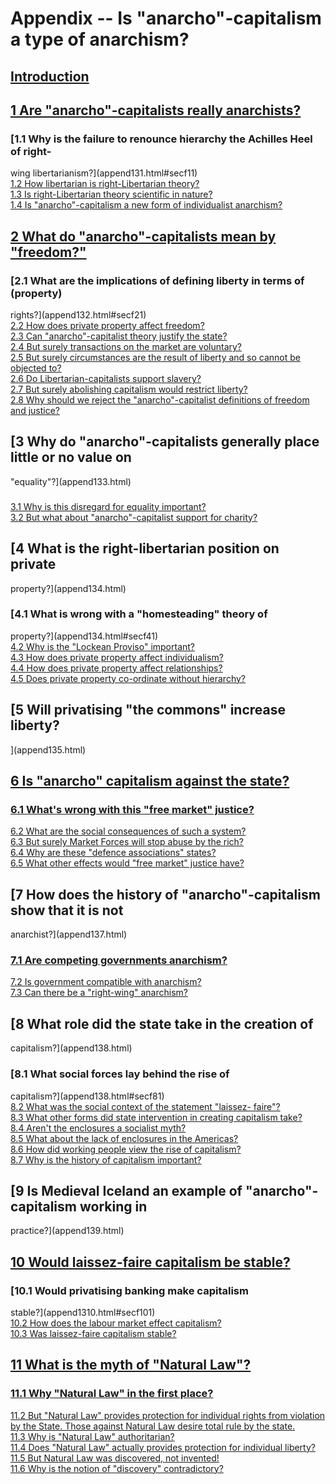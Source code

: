 # Appendix -- Is "anarcho"-capitalism a type of anarchism?

## [Introduction](append13int.html)

## [1 Are "anarcho"-capitalists really anarchists?](append131.html)

### [1.1 Why is the failure to renounce hierarchy the Achilles Heel of right-
wing libertarianism?](append131.html#secf11)  
[1.2 How libertarian is right-Libertarian theory?](append131.html#secf12)  
[1.3 Is right-Libertarian theory scientific in nature?](append131.html#secf13)  
[1.4 Is "anarcho"-capitalism a new form of individualist
anarchism?](append131.html#secf14)

###  

## [2 What do "anarcho"-capitalists mean by "freedom?"](append132.html)

### [2.1 What are the implications of defining liberty in terms of (property)
rights?](append132.html#secf21)  
[2.2 How does private property affect freedom?](append132.html#secf22)  
[2.3 Can "anarcho"-capitalist theory justify the
state?](append132.html#secf23)  
[2.4 But surely transactions on the market are
voluntary?](append132.html#secf24)  
[2.5 But surely circumstances are the result of liberty and so cannot be
objected to?](append132.html#secf25)  
[2.6 Do Libertarian-capitalists support slavery?](append132.html#secf26)  
[2.7 But surely abolishing capitalism would restrict
liberty?](append132.html#secf27)  
[2.8 Why should we reject the "anarcho"-capitalist definitions of freedom and
justice?](append132.html#secf28)

## [3 Why do "anarcho"-capitalists generally place little or no value on
"equality"?](append133.html)

###

[3.1 Why is this disregard for equality important?](append133.html#secf31)  
[3.2 But what about "anarcho"-capitalist support for
charity?](append133.html#secf32)

## [4 What is the right-libertarian position on private
property?](append134.html)

### [4.1 What is wrong with a "homesteading" theory of
property?](append134.html#secf41)  
[4.2 Why is the "Lockean Proviso" important?](append134.html#secf42)  
[4.3 How does private property affect individualism?](append134.html#secf43)  
[4.4 How does private property affect relationships?](append134.html#secf44)  
[4.5 Does private property co-ordinate without
hierarchy?](append134.html#secf45)

## [5 Will privatising "the commons" increase liberty?  
](append135.html)

## [6 Is "anarcho" capitalism against the state?](append136.html)

### [6.1 What's wrong with this "free market" justice?](append136.html#secf61)  
[6.2 What are the social consequences of such a
system?](append136.html#secf62)  
[6.3 But surely Market Forces will stop abuse by the
rich?](append136.html#secf63)  
[6.4 Why are these "defence associations" states?](append136.html#secf64)  
[6.5 What other effects would "free market" justice
have?](append136.html#secf65)

## [7 How does the history of "anarcho"-capitalism show that it is not
anarchist?](append137.html)

### [7.1 Are competing governments anarchism?](append137.html#secf71)  
[7.2 Is government compatible with anarchism?](append137.html#secf72)  
[7.3 Can there be a "right-wing" anarchism?](append137.html#secf73)

## [8 What role did the state take in the creation of
capitalism?](append138.html)

### [8.1 What social forces lay behind the rise of
capitalism?](append138.html#secf81)  
[8.2 What was the social context of the statement "laissez-
faire"?](append138.html#secf82)  
[8.3 What other forms did state intervention in creating capitalism
take?](append138.html#secf83)  
[8.4 Aren't the enclosures a socialist myth?](append138.html#secf84)  
[8.5 What about the lack of enclosures in the
Americas?](append138.html#secf85)  
[8.6 How did working people view the rise of
capitalism?](append138.html#secf86)  
[8.7 Why is the history of capitalism important?](append138.html#secf87)

## [9 Is Medieval Iceland an example of "anarcho"-capitalism working in
practice?](append139.html)

## [10 Would laissez-faire capitalism be stable?](append1310.html)

### [10.1 Would privatising banking make capitalism
stable?](append1310.html#secf101)  
[10.2 How does the labour market effect capitalism?](append1310.html#secf102)  
[10.3 Was laissez-faire capitalism stable?](append1310.html#secf103)

## [11 What is the myth of "Natural Law"?](append1311.html)

### [11.1 Why "Natural Law" in the first place?](append1311.html#secf111)  
[11.2 But "Natural Law" provides protection for individual rights from
violation by the State. Those against Natural Law desire total rule by the
state.](append1311.html#secf112)  
[11.3 Why is "Natural Law" authoritarian?](append1311.html#secf113)  
[11.4 Does "Natural Law" actually provides protection for individual
liberty?](append1311.html#secf114)  
[11.5 But Natural Law was discovered, not invented!](append1311.html#secf115)  
[11.6 Why is the notion of "discovery"
contradictory?](append1311.html#secf116)

